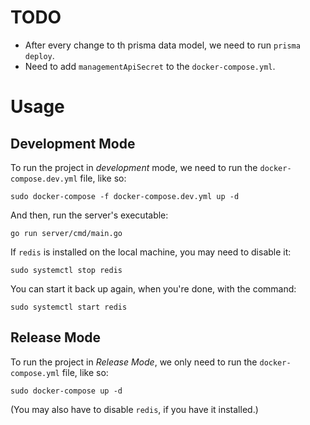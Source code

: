# TODO

* After every change to th prisma data model, we need to run `prisma deploy`.
* Need to add `managementApiSecret` to the `docker-compose.yml`.

# Usage

## Development Mode
To run the project in *development* mode, we need to run the `docker-compose.dev.yml` file, like so:
```
sudo docker-compose -f docker-compose.dev.yml up -d
```
And then, run the server's executable:
```
go run server/cmd/main.go
```

If `redis` is installed on the local machine, you may need to disable it:
```
sudo systemctl stop redis
```
You can start it back up again, when you're done, with the command:
```
sudo systemctl start redis
```

## Release Mode
To run the project in *Release Mode*, we only need to run the `docker-compose.yml` file, like so:
```
sudo docker-compose up -d
```

(You may also have to disable `redis`, if you have it installed.)

